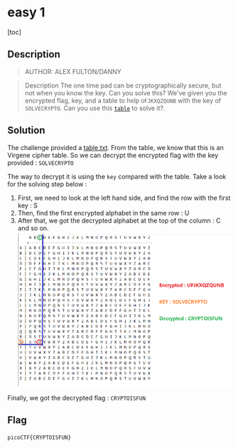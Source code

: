 # easy 1

[toc]

## Description
> AUTHOR: ALEX FULTON/DANNY

> Description
The one time pad can be cryptographically secure, but not when you know the key. Can you solve this? We've given you the encrypted flag, key, and a table to help `UFJKXQZQUNB` with the key of `SOLVECRYPTO`. Can you use this [`table`](./table.txt) to solve it?.

## Solution
The challenge provided a [table.txt](./table.txt). From the table, we know that this is an Virgene cipher table.
So we can decrypt the encrypted flag with the key provided : `SOLVECRYPTO`

The way to decrypt it is using the `key` compared with the table.
Take a look for the solving step below :

1. First, we need to look at the left hand side, and find the row with the first key : S
2. Then, find the first encrypted alphabet in the same row : U
3. After that, we got the decrypted alphabet at the top of the column : C
and so on.
![solve](./solve.png)

Finally, we got the decrypted flag : `CRYPTOISFUN`

## Flag
```
picoCTF{CRYPTOISFUN}
```